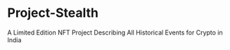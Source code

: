 # Project-Stealth
A Limited Edition NFT Project Describing All Historical Events for Crypto in India 
